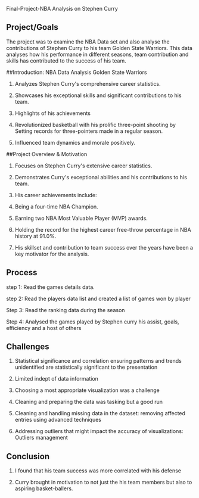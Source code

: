 Final-Project-NBA Analysis on Stephen Curry

## Project/Goals
The project was to examine the NBA Data set and also analyse the contributions of Stephen Curry to his team Golden State Warriors. This data analyses how his performance in different seasons, team contribution and skills has contributed to the success of his team.

##Introduction: NBA Data Analysis Golden State Warriors
1. Analyzes Stephen Curry's comprehensive career statistics.

2. Showcases his exceptional skills and significant contributions to his team.

3. Highlights of his achievements

4. Revolutionized basketball with his prolific three-point shooting by Setting records for three-pointers made in a regular season.

5. Influenced team dynamics and morale positively.


##Project Overview & Motivation
1. Focuses on Stephen Curry's extensive career statistics.

2. Demonstrates Curry's exceptional abilities and his contributions to his team.

3. His career achievements include:

4. Being a four-time NBA Champion.

5. Earning two NBA Most Valuable Player (MVP) awards.

6. Holding the record for the highest career free-throw percentage in NBA history at 91.0%.

7. His skillset and contribution to team success over the years have been a key motivator for the analysis.


## Process
step 1: Read the games details data.

step 2: Read the players data list and created a list of games won by player

Step 3: Read the ranking data during the season

Step 4: Analysed the games played by Stephen curry his assist, goals, efficiency and a host of others


## Challenges 

1. Statistical significance and correlation ensuring patterns and trends unidentified are statistically significant to the presentation

2. Limited indept of data information

3. Choosing a most appropriate visualization was a challenge

4. Cleaning and preparing the data was tasking but a good run

5. Cleaning and handling missing data in the dataset: removing affected entries using advanced techniques

6. Addressing outliers that might impact the accuracy of visualizations: Outliers management



## Conclusion
1. I found that his team success was more correlated with his defense

2. Curry brought in motivation to not just the his team members but also to aspiring basket-ballers.
